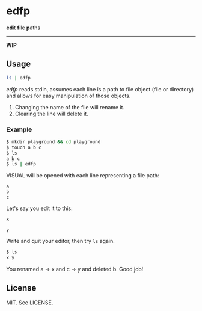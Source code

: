 # edfp

**ed**it **f**ile **p**aths

---

**WIP**

## Usage

```bash
ls | edfp
```

*edfp* reads stdin, assumes each line is a path to file object (file or
directory) and allows for easy manipulation of those objects.

1. Changing the name of the file will rename it.
2. Clearing the line will delete it.

### Example

```bash
$ mkdir playground && cd playground
$ touch a b c
$ ls
a b c
$ ls | edfp
```
VISUAL will be opened with each line representing a file path:

```
a
b
c
```

Let's say you edit it to this:

```
x

y
```

Write and quit your editor, then try `ls` again.

```bash
$ ls
x y
```

You renamed a → x and c → y and deleted b. Good job!

## License

MIT. See LICENSE.
